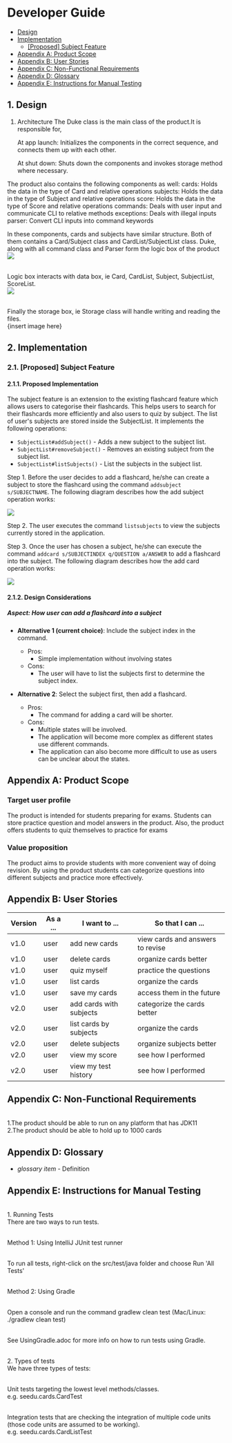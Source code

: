 # Developer Guide
- [Design](#1-Design)
- [Implementation](#2-implementation)
  - [[Proposed] Subject Feature](#21-proposed-subject-feature)
- [Appendix A: Product Scope](#appendix-a-product-scope)
- [Appendix B: User Stories](#appendix-b--user-stories)
- [Appendix C: Non-Functional Requirements](#appendix-c-non-functional-requirements)
- [Appendix D: Glossary](#appendix-d-glossary)
- [Appendix E: Instructions for Manual Testing](#appendix-e-instructions-for-manual-testing)

## 1. Design
1. Architecture
The Duke class is the main class of the product.It is responsible for,

	At app launch: Initializes the components in the correct sequence, and connects them up with each other.

	At shut down: Shuts down the components and invokes storage method where necessary.	

The product also contains the following components as well:
cards: Holds the data in the type of Card and relative operations
subjects: Holds the data in the type of Subject and relative operations
score: Holds the data in the type of Score and relative operations
commands: Deals with user input and communicate CLI to relative methods
exceptions: Deals with illegal inputs
parser: Convert CLI inputs into command keywords

In these components, cards and subjects have similar structure. Both of them contains a Card/Subject class and CardList/SubjectList class.
Duke, along with all command class and Parser form the logic box of the product
<br />![](images/logicuml.jpg)

<br />Logic box interacts with data box, ie Card, CardList, Subject, SubjectList, ScoreList.
<br />![](images/modeluml.jpg)

<br />Finally the storage box, ie Storage class will handle writing and reading the files.
<br />{insert image here}

## 2. Implementation
### 2.1. [Proposed] Subject Feature
#### 2.1.1. Proposed Implementation
The subject feature is an extension to the existing flashcard feature which allows users to categorise their
flashcards. This helps users to search for their flashcards more efficiently and also users to quiz by subject. The list of user's subjects are stored inside the SubjectList. It implements the following operations:

- ``SubjectList#addSubject()`` - Adds a new subject to the subject list.
- ``SubjectList#removeSubject()`` - Removes an existing subject from the subject list.
- ``SubjectList#listSubjects()`` - List the subjects in the subject list.

Step 1. Before the user decides to add a flashcard, he/she can create a subject to store the flashcard using
the command ``addsubject s/SUBJECTNAME``.
The following diagram describes how the add subject operation works:

![](images/addsubject_sequence_uml.jpg)

Step 2. The user executes the command ``listsubjects`` to view the subjects currently stored in the application.

Step 3. Once the user has chosen a subject, he/she can execute the command ``addcard s/SUBJECTINDEX q/QUESTION a/ANSWER``
to add a flashcard into the subject. 
The following diagram describes how the add card operation works:

![](images/addcard_sequence_uml.jpg)

#### 2.1.2. Design Considerations
##### Aspect: How user can add a flashcard into a subject
- **Alternative 1 (current choice)**: Include the subject index in the command.
  - Pros: 
    - Simple implementation without involving states
  - Cons: 
    - The user will have to list the subjects first to determine the subject index.
  
- **Alternative 2**: Select the subject first, then add a flashcard.
  - Pros:
    - The command for adding a card will be shorter.
  - Cons:
    - Multiple states will be involved.
    - The application will become more complex as different states use different commands.
    - The application can also become more difficult to use as users can be unclear about the states.
    
## Appendix A: Product Scope
### Target user profile
The product is intended for students preparing for exams. Students can store practice question and model answers in the product.
Also, the product offers students to quiz themselves to practice for exams

### Value proposition
The product aims to provide students with more convenient way of doing revision. By using the product students can categorize questions into different subjects and practice more effectively.

## Appendix B:  User Stories

|Version| As a ... | I want to ... | So that I can ...|
|--------|----------|---------------|------------------|
|v1.0|user|add new cards|view cards and answers to revise|
|v1.0|user|delete cards|organize cards better|
|v1.0|user|quiz myself|practice the questions|
|v1.0|user|list cards|organize the cards|
|v1.0|user|save my cards|access them in the future|
|v2.0|user|add cards with subjects|categorize the cards better|
|v2.0|user|list cards by subjects|organize the cards|
|v2.0|user|delete subjects|organize subjects better|
|v2.0|user|view my score|see how I performed|
|v2.0|user|view my test history|see how I performed|

## Appendix C: Non-Functional Requirements
<br />1.The product should be able to run on any platform that has JDK11
<br />2.The product should be able to hold up to 1000 cards

## Appendix D: Glossary

* *glossary item* - Definition

## Appendix E: Instructions for Manual Testing
<br />1. Running Tests
<br />There are two ways to run tests.

<br />Method 1: Using IntelliJ JUnit test runner

<br />To run all tests, right-click on the src/test/java folder and choose Run 'All Tests'

<br />Method 2: Using Gradle

<br />Open a console and run the command gradlew clean test (Mac/Linux: ./gradlew clean test)

<br />See UsingGradle.adoc for more info on how to run tests using Gradle.

<br />2. Types of tests
<br />We have three types of tests:

<br />Unit tests targeting the lowest level methods/classes.
<br />e.g. seedu.cards.CardTest

<br />Integration tests that are checking the integration of multiple code units (those code units are assumed to be working).
<br />e.g. seedu.cards.CardListTest
